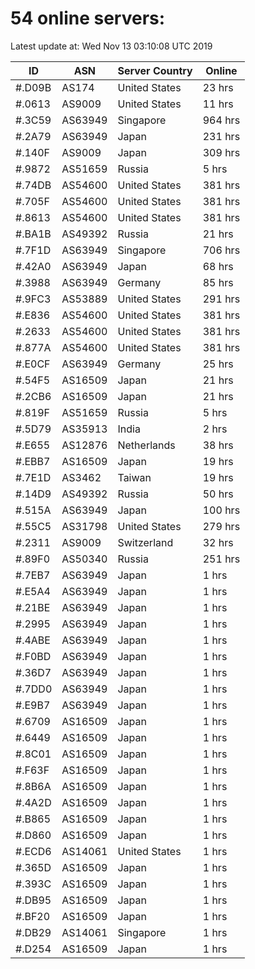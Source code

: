 # 54 online servers:

Latest update at: Wed Nov 13 03:10:08 UTC 2019

| ID | ASN | Server Country | Online |
| -- | --- | -------------- | ------ |
| #.D09B | AS174 | United States | 23 hrs |
| #.0613 | AS9009 | United States | 11 hrs |
| #.3C59 | AS63949 | Singapore | 964 hrs |
| #.2A79 | AS63949 | Japan | 231 hrs |
| #.140F | AS9009 | Japan | 309 hrs |
| #.9872 | AS51659 | Russia | 5 hrs |
| #.74DB | AS54600 | United States | 381 hrs |
| #.705F | AS54600 | United States | 381 hrs |
| #.8613 | AS54600 | United States | 381 hrs |
| #.BA1B | AS49392 | Russia | 21 hrs |
| #.7F1D | AS63949 | Singapore | 706 hrs |
| #.42A0 | AS63949 | Japan | 68 hrs |
| #.3988 | AS63949 | Germany | 85 hrs |
| #.9FC3 | AS53889 | United States | 291 hrs |
| #.E836 | AS54600 | United States | 381 hrs |
| #.2633 | AS54600 | United States | 381 hrs |
| #.877A | AS54600 | United States | 381 hrs |
| #.E0CF | AS63949 | Germany | 25 hrs |
| #.54F5 | AS16509 | Japan | 21 hrs |
| #.2CB6 | AS16509 | Japan | 21 hrs |
| #.819F | AS51659 | Russia | 5 hrs |
| #.5D79 | AS35913 | India | 2 hrs |
| #.E655 | AS12876 | Netherlands | 38 hrs |
| #.EBB7 | AS16509 | Japan | 19 hrs |
| #.7E1D | AS3462 | Taiwan | 19 hrs |
| #.14D9 | AS49392 | Russia | 50 hrs |
| #.515A | AS63949 | Japan | 100 hrs |
| #.55C5 | AS31798 | United States | 279 hrs |
| #.2311 | AS9009 | Switzerland | 32 hrs |
| #.89F0 | AS50340 | Russia | 251 hrs |
| #.7EB7 | AS63949 | Japan | 1 hrs |
| #.E5A4 | AS63949 | Japan | 1 hrs |
| #.21BE | AS63949 | Japan | 1 hrs |
| #.2995 | AS63949 | Japan | 1 hrs |
| #.4ABE | AS63949 | Japan | 1 hrs |
| #.F0BD | AS63949 | Japan | 1 hrs |
| #.36D7 | AS63949 | Japan | 1 hrs |
| #.7DD0 | AS63949 | Japan | 1 hrs |
| #.E9B7 | AS63949 | Japan | 1 hrs |
| #.6709 | AS16509 | Japan | 1 hrs |
| #.6449 | AS16509 | Japan | 1 hrs |
| #.8C01 | AS16509 | Japan | 1 hrs |
| #.F63F | AS16509 | Japan | 1 hrs |
| #.8B6A | AS16509 | Japan | 1 hrs |
| #.4A2D | AS16509 | Japan | 1 hrs |
| #.B865 | AS16509 | Japan | 1 hrs |
| #.D860 | AS16509 | Japan | 1 hrs |
| #.ECD6 | AS14061 | United States | 1 hrs |
| #.365D | AS16509 | Japan | 1 hrs |
| #.393C | AS16509 | Japan | 1 hrs |
| #.DB95 | AS16509 | Japan | 1 hrs |
| #.BF20 | AS16509 | Japan | 1 hrs |
| #.DB29 | AS14061 | Singapore | 1 hrs |
| #.D254 | AS16509 | Japan | 1 hrs |

